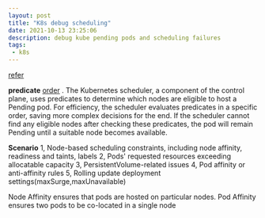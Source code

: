 ```yaml
---
layout: post
title: "K8s debug scheduling"
date: 2021-10-13 23:25:06
description: debug kube pending pods and scheduling failures
tags:
 - k8s
---
```


[refer](https://www.datadoghq.com/blog/debug-kubernetes-pending-pods/#node-affinity-and-anti-affinity-rules)

**predicate**
[order](https://github.com/kubernetes/community/blob/master/contributors/design-proposals/scheduling/predicates-ordering.md)
. The Kubernetes scheduler, a component of the control plane, uses predicates to determine which nodes are eligible to host a Pending pod. For efficiency, the scheduler evaluates predicates in a specific order, saving more complex decisions for the end. If the scheduler cannot find any eligible nodes after checking these predicates, the pod will remain Pending until a suitable node becomes available.


**Scenario**
1, Node-based scheduling constraints, including node affinity, readiness and taints, labels
2, Pods' requested resources exceeding allocatable capacity
3, PersistentVolume-related issues
4, Pod affinity or anti-affinity rules
5, Rolling update deployment settings(maxSurge,maxUnavailable)

Node Affinity ensures that pods are hosted on particular nodes. Pod Affinity ensures two pods to be co-located in a single node


